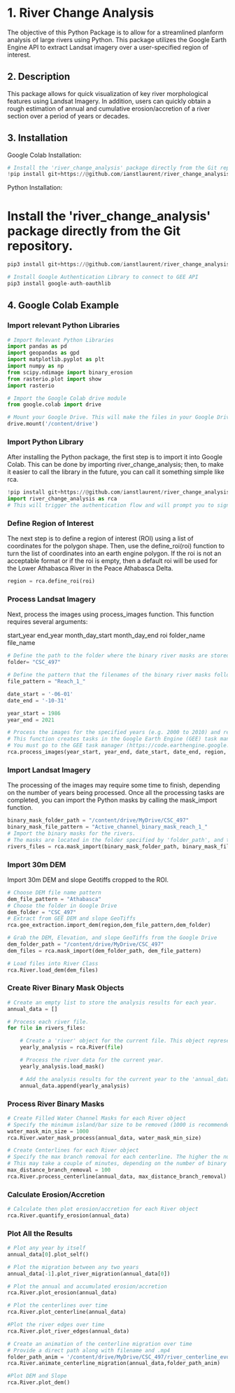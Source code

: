 # 1. River Change Analysis

The objective of this Python Package is to allow for a streamlined planform analysis of large rivers using Python. This package utilizes the Google Earth Engine API to extract Landsat imagery over a user-specified region of interest. 

## 2. Description

This package allows for quick visualization of key river morphological features using Landsat Imagery. In addition, users can quickly obtain a rough estimation of annual and cumulative erosion/accretion of a river section over a period of years or decades.

## 3. Installation

Google Colab Installation:

```python
# Install the 'river_change_analysis' package directly from the Git repository.
!pip install git+https://@github.com/ianstlaurent/river_change_analysis.git
```

Python Installation:

# Install the 'river_change_analysis' package directly from the Git repository.
```python
pip3 install git+https://@github.com/ianstlaurent/river_change_analysis.git

# Install Google Authentication Library to connect to GEE API
pip3 install google-auth-oauthlib
```

## 4. Google Colab Example

### Import relevant Python Libraries

```python
# Import Relevant Python Libraries
import pandas as pd
import geopandas as gpd
import matplotlib.pyplot as plt
import numpy as np
from scipy.ndimage import binary_erosion
from rasterio.plot import show
import rasterio

# Import the Google Colab drive module
from google.colab import drive

# Mount your Google Drive. This will make the files in your Google Drive accessible from this Google Colab notebook. You'll be prompted to sign in to your Google account, and you'll need to allow Colab to access your Google Drive.
drive.mount('/content/drive')
```

### Import Python Library

After installing the Python package, the first step is to import it into Google Colab. This can be done by importing river_change_analysis; then, to make it easier to call the library in the future, you can call it something simple like rca.

```python
!pip install git+https://@github.com/ianstlaurent/river_change_analysis.git
import river_change_analysis as rca
# This will trigger the authentication flow and will prompt you to sign in to your Google account. You'll need to allow the Earth Engine Python API to access your account, giving you a code to paste into the prompt in Google Colab.
```
### Define Region of Interest

The next step is to define a region of interest (ROI) using a list of coordinates for the polygon shape. Then, use the define_roi(roi) function to turn the list of coordinates into an earth engine polygon.  If the roi is not an acceptable format or if the roi is empty, then a default roi will be used for the Lower Athabasca River in the Peace Athabasca Delta.

```python
region = rca.define_roi(roi)
```

### Process Landsat Imagery

Next, process the images using process_images function. This function requires several arguments:

start_year
end_year
month_day_start
month_day_end
roi
folder_name
file_name

```python
# Define the path to the folder where the binary river masks are stored.
folder= "CSC_497"

# Define the pattern that the filenames of the binary river masks follow.
file_pattern = "Reach_1_"

date_start = '-06-01'
date_end = '-10-31'

year_start = 1986
year_end = 2021

# Process the images for the specified years (e.g. 2000 to 2010) and region.
# This function creates tasks in the Google Earth Engine (GEE) task manager.
# You must go to the GEE task manager (https://code.earthengine.google.com/tasks) and accept the tasks to start the processing.
rca.process_images(year_start, year_end, date_start, date_end, region, folder, file_pattern)
```

### Import Landsat Imagery

The processing of the images may require some time to finish, depending on the number of years being processed. Once all the processing tasks are completed, you can import the Python masks by calling the mask_import function.

```python
binary_mask_folder_path = "/content/drive/MyDrive/CSC_497"
binary_mask_file_pattern = "Active_channel_binary_mask_reach_1_"
# Import the binary masks for the rivers.
# The masks are located in the folder specified by 'folder_path', and their filenames follow the pattern specified by 'file_pattern'.
rivers_files = rca.mask_import(binary_mask_folder_path, binary_mask_file_pattern)
```

### Import 30m DEM

Import 30m DEM and slope Geotiffs cropped to the ROI.

```python
# Choose DEM file name pattern
dem_file_pattern = "Athabasca"
# Choose the folder in Google Drive
dem_folder = "CSC_497"
# Extract from GEE DEM and slope GeoTiffs
rca.gee_extraction.import_dem(region,dem_file_pattern,dem_folder)

# Grab the DEM, Elevation, and slope GeoTiffs from the Google Drive
dem_folder_path = "/content/drive/MyDrive/CSC_497"
dem_files = rca.mask_import(dem_folder_path, dem_file_pattern)

# Load files into River Class
rca.River.load_dem(dem_files)
```

### Create River Binary Mask Objects

```python
# Create an empty list to store the analysis results for each year.
annual_data = []

# Process each river file.
for file in rivers_files:

    # Create a 'river' object for the current file. This object represents a river for a specific year.
    yearly_analysis = rca.River(file)

    # Process the river data for the current year.
    yearly_analysis.load_mask()

    # Add the analysis results for the current year to the 'annual_data' list.
    annual_data.append(yearly_analysis)
```

### Process River Binary Masks

```python
# Create Filled Water Channel Masks for each River object
# Specify the minimum island/bar size to be removed (1000 is recommended)
water_mask_min_size = 1000
rca.River.water_mask_process(annual_data, water_mask_min_size)

# Create Centerlines for each River object
# Specify the max branch removal for each centerline. The higher the number, the more points are removed from the centerline (100 is recommended)
# This may take a couple of minutes, depending on the number of binary masks
max_distance_branch_removal = 100
rca.River.process_centerline(annual_data, max_distance_branch_removal)
```

### Calculate Erosion/Accretion

```python
# Calculate then plot erosion/accretion for each River object
rca.River.quantify_erosion(annual_data)
```

### Plot All the Results

```python
# Plot any year by itself
annual_data[0].plot_self()

# Plot the migration between any two years
annual_data[-1].plot_river_migration(annual_data[0])

# Plot the annual and accumulated erosion/accretion 
rca.River.plot_erosion(annual_data)

# Plot the centerlines over time
rca.River.plot_centerline(annual_data)

#Plot the river edges over time
rca.River.plot_river_edges(annual_data)

# Create an animation of the centerline migration over time
# Provide a direct path along with filename and .mp4
folder_path_anim = '/content/drive/MyDrive/CSC_497/river_centerline_evolution.mp4'
rca.River.animate_centerline_migration(annual_data,folder_path_anim)

#Plot DEM and Slope
rca.River.plot_dem()
```









